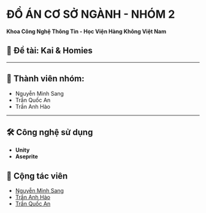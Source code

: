 # ĐỒ ÁN CƠ SỞ NGÀNH - NHÓM 2

**Khoa Công Nghệ Thông Tin - Học Viện Hàng Không Việt Nam**

## 📌 Đề tài: Kai & Homies

---

## 👥 Thành viên nhóm:
- Nguyễn Minh Sang
- Trần Quốc An
- Trần Anh Hào

---

## 🛠 Công nghệ sử dụng
- **Unity**
- **Aseprite**


## 👥 Cộng tác viên  
- [Nguyễn Minh Sang](https://github.com/Sangerus)
- [Trần Anh Hào](https://github.com/drago1000k) 
- [Trần Quốc An](https://github.com/Emwyhbeovl08)

